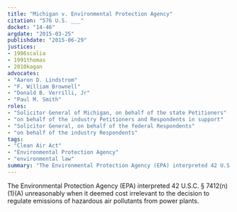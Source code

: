 ```yaml
---
title: "Michigan v. Environmental Protection Agency"
citation: "576 U.S. ___"
docket: "14-46"
argdate: "2015-03-25"
publishdate: "2015-06-29"
justices:
- 1986scalia
- 1991thomas
- 2010kagan
advocates:
- "Aaron D. Lindstrom"
- "F. William Brownell"
- "Donald B. Verrilli, Jr"
- "Paul M. Smith"
roles:
- "Solicitor General of Michigan, on behalf of the state Petitioners"
- "on behalf of the industry Petitioners and Respondents in support"
- "Solicitor General, on behalf of the federal Respondents"
- "on behalf of the industry Respondents"
tags:
- "Clean Air Act"
- "Environmental Protection Agency"
- "environmental law"
summary: "The Environmental Protection Agency (EPA) interpreted 42 U.S.C. § 7412(n)(1)(A) unreasonably when it deemed cost irrelevant to the decision to regulate emissions of hazardous air pollutants from power plants."
---
```

The Environmental Protection Agency (EPA) interpreted 42 U.S.C. § 7412(n)(1)(A) unreasonably when it deemed cost irrelevant to the decision to regulate emissions of hazardous air pollutants from power plants.

